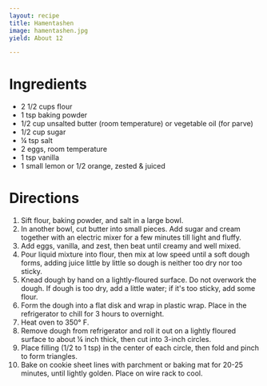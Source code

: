 ```yaml
---
layout: recipe
title: Hamentashen
image: hamentashen.jpg
yield: About 12

---
```



# Ingredients

- 2 1/2 cups flour
- 1 tsp baking powder
- 1/2 cup unsalted butter (room temperature) or vegetable oil (for parve)
- 1/2 cup sugar
- ¼ tsp salt
- 2 eggs, room temperature
- 1 tsp vanilla
- 1 small lemon or 1/2 orange, zested & juiced

# Directions

1. Sift flour, baking powder, and salt in a large bowl.
2. In another bowl, cut butter into small pieces. Add sugar and cream together with an electric mixer for a few minutes till light and fluffy.
3. Add eggs, vanilla, and zest, then beat until creamy and well mixed.
4. Pour liquid mixture into flour, then mix at low speed until a soft dough forms, adding juice little by little so dough is neither too dry nor too sticky.
5. Knead dough by hand on a lightly-floured surface. Do not overwork the dough. If dough is too dry, add a little water; if it's too sticky, add some flour. 
6. Form the dough into a flat disk and wrap in plastic wrap. Place in the refrigerator to chill for 3 hours to overnight.
7. Heat oven to 350° F. 
8. Remove dough from refrigerator and roll it out on a lightly floured surface to about ¼ inch thick, then cut into 3-inch circles. 
9. Place filling (1/2 to 1 tsp) in the center of each circle, then fold and pinch to form triangles. 
10. Bake on cookie sheet lines with parchment or baking mat for 20-25 minutes, until lightly golden. Place on wire rack to cool. 